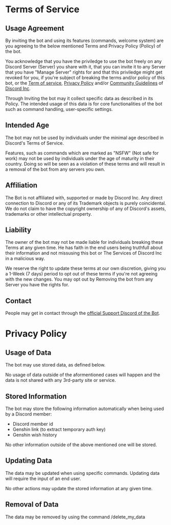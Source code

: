 # Terms of Service
## Usage Agreement
By inviting the bot and using its features (commands, welcome system) are you agreeing to the below mentioned Terms and Privacy Policy (Policy) of the bot.

You acknowledge that you have the priviledge to use the bot freely on any Discord Server (Server) you share with it, that you can invite it to any Server that you have "Manage Server" rights for and that this priviledge might get revoked for you, if you're subject of breaking the terms and/or policy of this bot, or the [Term of service](https://discord.com/terms), [Privacy Policy](https://discord.com/privacy) and/or  [ Community Guidelines](https://discord.com/guidelines) of [Discord Inc](https://discord.com/).

Through Inviting the bot may it collect specific data as described in its Policy.
The intended usage of this data is for core functionalities of the bot such as command handling, user-specific settings.

## Intended Age
The bot may not be used by individuals under the minimal age described in Discord's Terms of Service.

Features, such as commands which are marked as "NSFW" (Not safe for work) may not be used by individuals under the age of maturity in their country. Doing so will be seen as a violation of these terms and will result in a removal of the bot from any servers you own.

## Affiliation
The Bot is not affiliated with, supported or made by Discord Inc.
Any direct connection to Discord or any of its Trademark objects is purely coincidental. We do not claim to have the copyright ownership of any of Discord's assets, trademarks or other intellectual property.

## Liability
The owner of the bot may not be made liable for individuals breaking these Terms at any given time.
He has faith in the end users being truthfull about their information and not missusing this bot or The Services of Discord Inc in a malicious way.

We reserve the right to update these terms at our own discretion, giving you a 1-Week (7 days) period to opt out of these terms if you're not agreeing with the new changes.
You may opt out by Removing the bot from any Server you have the rights for.

## Contact
People may get in contact through the [official Support Discord of the Bot](https://discord.com/invite/hRTHpB4HUC).

# Privacy Policy

## Usage of Data
The bot may use stored data, as defined below.

No usage of data outside of the aformentioned cases will happen and the data is not shared with any 3rd-party site or service.

## Stored Information
The bot may store the following information automatically when being used by a Discord member:

* Discord member id
* Genshin link (to extract temporary auth key)
* Genshin wish history

No other information outside of the above mentioned one will be stored.

## Updating Data 
The data may be updated when using specific commands.
Updating data will require the input of an end user.

No other actions may update the stored information at any given time.

## Removal of Data
The data may be removed by using the command /delete_my_data 
